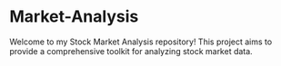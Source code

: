 # Market-Analysis
Welcome to my Stock Market Analysis repository! This project aims to provide a comprehensive toolkit for analyzing stock market data.
